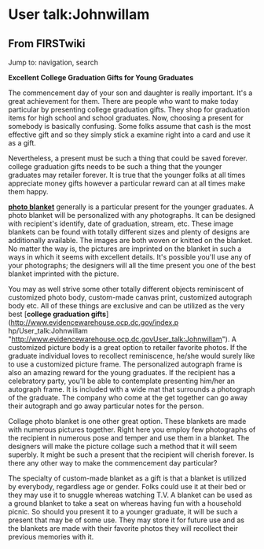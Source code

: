 # User talk:Johnwillam

## From FIRSTwiki

Jump to: navigation, search

**Excellent College Graduation Gifts for Young Graduates**

The commencement day of your son and daughter is really important. It's a great achievement for them. There are people who want to make today particular by presenting college graduation gifts. They shop for graduation items for high school and school graduates. Now, choosing a present for somebody is basically confusing. Some folks assume that cash is the most effective gift and so they simply stick a examine right into a card and use it as a gift.

Nevertheless, a present must be such a thing that could be saved forever. college graduation gifts needs to be such a thing that the younger graduates may retailer forever. It is true that the younger folks at all times appreciate money gifts however a particular reward can at all times make them happy.

[**photo blanket**](http://www.thememoriesplace.com/ "http://www.thememoriesplace.com/") generally is a particular present for the younger graduates. A photo blanket will be personalized with any photographs. It can be designed with recipient's identify, date of graduation, stream, etc. These image blankets can be found with totally different sizes and plenty of designs are additionally available. The images are both woven or knitted on the blanket. No matter the way is, the pictures are imprinted on the blanket in such a ways in which it seems with excellent details. It's possible you'll use any of your photographs; the designers will all the time present you one of the best blanket imprinted with the picture.

You may as well strive some other totally different objects reminiscent of customized photo body, custom-made canvas print, customized autograph body etc. All of these things are exclusive and can be utilized as the very best [**college graduation gifts**](http://www.evidencewarehouse.ocp.dc.gov/index.p
hp/User_talk:Johnwillam "http://www.evidencewarehouse.ocp.dc.govUser_talk:Johnwillam"). A customized picture body is a great option to retailer favorite photos. If the graduate individual loves to recollect reminiscence, he/she would surely like to use a customized picture frame. The personalized autograph frame is also an amazing reward for the young graduates. If the recipient has a celebratory party, you'll be able to contemplate presenting him/her an autograph frame. It is included with a wide mat that surrounds a photograph of the graduate. The company who come at the get together can go away their autograph and go away particular notes for the person.

Collage photo blanket is one other great option. These blankets are made with numerous pictures together. Right here you employ few photographs of the recipient in numerous pose and temper and use them in a blanket. The designers will make the picture collage such a method that it will seem superbly. It might be such a present that the recipient will cherish forever. Is there any other way to make the commencement day particular?

The specialty of custom-made blanket as a gift is that a blanket is utilized by everybody, regardless age or gender. Folks could use it at their bed or they may use it to snuggle whereas watching T.V. A blanket can be used as a ground blanket to take a seat on whereas having fun with a household picnic. So should you present it to a younger graduate, it will be such a present that may be of some use. They may store it for future use and as the blankets are made with their favorite photos they will recollect their previous memories with it.
